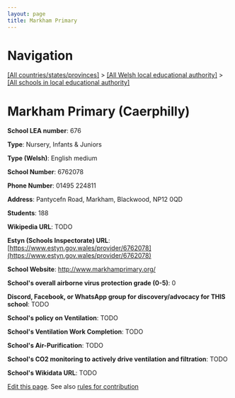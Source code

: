 ```yaml
---
layout: page
title: Markham Primary
---
```

# Navigation

[[All countries/states/provinces]](../../..) > [[All Welsh local educational authority]](../..) > [[All schools in local educational authority]](..)

# Markham Primary (Caerphilly)

**School LEA number**: 676

**Type**: Nursery, Infants & Juniors

**Type (Welsh)**: English medium

**School Number**: 6762078

**Phone Number**: 01495 224811

**Address**: Pantycefn Road, Markham, Blackwood, NP12 0QD

**Students**: 188

**Wikipedia URL**: TODO

**Estyn (Schools Inspectorate) URL**: [https://www.estyn.gov.wales/provider/6762078](https://www.estyn.gov.wales/provider/6762078)

**School Website**: http://www.markhamprimary.org/

**School's overall airborne virus protection grade (0-5)**: 0

**Discord, Facebook, or WhatsApp group for discovery/advocacy for THIS school**: TODO

**School's policy on Ventilation**: TODO

**School's Ventilation Work Completion**: TODO

**School's Air-Purification**: TODO

**School's CO2 monitoring to actively drive ventilation and filtration**: TODO

**School's Wikidata URL**: TODO




[Edit this page](https://github.com/ventilate-schools/Wales/edit/prif/./Caerphilly/Markham_Primary.md). See also [rules for contribution](../../../contribution-rules/)